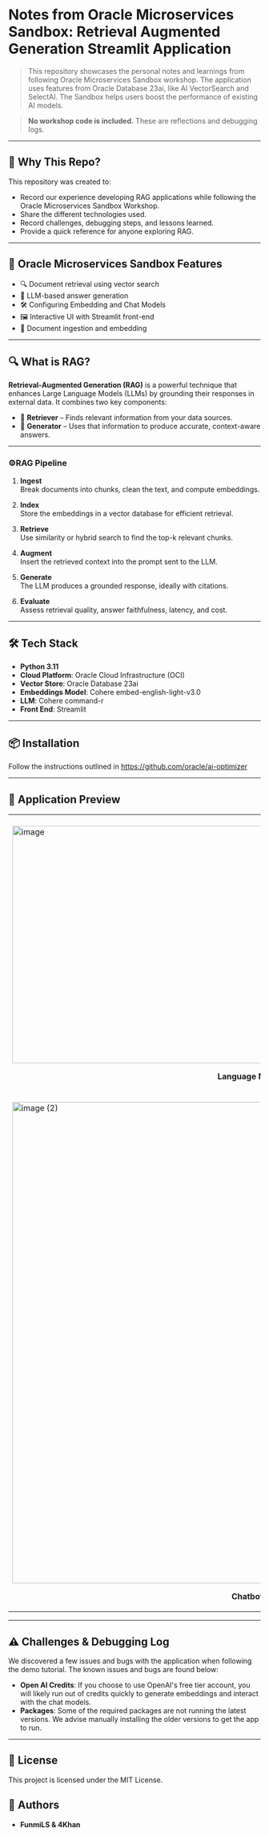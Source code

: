 # Notes from Oracle Microservices Sandbox: Retrieval Augmented Generation Streamlit Application

> This repository showcases the personal notes and learnings from following Oracle Microservices Sandbox workshop. The application uses features from Oracle Database 23ai, like AI VectorSearch and SelectAI. The Sandbox helps users boost the performance of existing AI models.

> **No workshop code is included.** These are reflections and debugging logs.



---
## 📌 Why This Repo?
This repository was created to:
- Record our experience developing RAG applications while following the Oracle Microservices Sandbox Workshop.
- Share the different technologies used.
- Record challenges, debugging steps, and lessons learned.
- Provide a quick reference for anyone exploring RAG.

---
## 🚀 Oracle Microservices Sandbox Features

- 🔍 Document retrieval using vector search
- 🤖 LLM-based answer generation
- 🛠️ Configuring Embedding and Chat Models
- 🖼️ Interactive UI with Streamlit front-end
- 📁 Document ingestion and embedding
  
---

## 🔍 What is RAG?

**Retrieval-Augmented Generation (RAG)** is a powerful technique that enhances Large Language Models (LLMs) by grounding their responses in external data. It combines two key components:

- 🧲 **Retriever** – Finds relevant information from your data sources.
- 🧠 **Generator** – Uses that information to produce accurate, context-aware answers.

---

### ⚙️RAG Pipeline

1. **Ingest**  
Break documents into chunks, clean the text, and compute embeddings.

2. **Index**  
Store the embeddings in a vector database for efficient retrieval.

3. **Retrieve**  
Use similarity or hybrid search to find the top-k relevant chunks.

4. **Augment**  
Insert the retrieved context into the prompt sent to the LLM.

5. **Generate**  
The LLM produces a grounded response, ideally with citations.

6. **Evaluate**  
Assess retrieval quality, answer faithfulness, latency, and cost.

---

## 🛠️ Tech Stack
- **Python 3.11**
- **Cloud Platform**: Oracle Cloud Infrastructure (OCI)
- **Vector Store**: Oracle Database 23ai
- **Embeddings Model**: Cohere embed-english-light-v3.0
- **LLM**: Cohere command-r
- **Front End**: Streamlit

---

## 📦 Installation

Follow the instructions outlined in https://github.com/oracle/ai-optimizer


---

## 📸 Application Preview


<table align="center">
  <tr>
    <td>
      <img width="959" height="473" alt="image" src="https://github.com/user-attachments/assets/9259da00-1e40-475c-a7cf-d8e627ce5f74" />
      <p align="center"><strong>Language Models</strong></p>
    </td>
    <td>
     <img width="959" height="512" alt="image" src="https://github.com/user-attachments/assets/dc9d5155-8340-4d0e-ae6a-cdf2d64681d7" />
      <p align="center"><strong>Emedding Models</strong></p>
    </td>
  </tr>
  <tr>
    <td>
      <img width="959" alt="image (2)" src="https://github.com/user-attachments/assets/48b0ba1a-e10f-4671-b715-474315b30eb1" />
      <p align="center"><strong>Chatbot UI</strong></p>
    </td>
    <td>
      <img width="959" alt="image (2)" src="https://github.com/user-attachments/assets/ed9fe5a8-475e-4b4d-a206-bb8c333044a2" />
      <p align="center"><strong>Embeddings in Oracle Database</strong></p>
    </td>
  </tr>
  
</table>

---
## ⚠️ Challenges & Debugging Log

We discovered a few issues and bugs with the application when following the demo tutorial. The known issues and bugs are found below:

- **Open AI Credits**: If you choose to use OpenAI's free tier account, you will likely run out of credits quickly to generate embeddings and interact with the chat models.
- **Packages**: Some of the required packages are not running the latest versions. We advise manually installing the older versions to get the app to run.


---

## 📄 License

This project is licensed under the MIT License.

## 👥 Authors

- **FunmiLS & 4Khan** 

